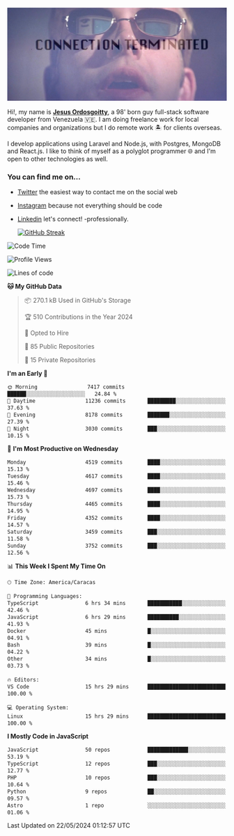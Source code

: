 ![hackers movie reference](./disconnected.jpg)

Hi!, my name is [**Jesus Ordosgoitty**](https://jodaz.dev), a 98' born guy full-stack software developer from Venezuela 🇻🇪. I am doing freelance work for local companies and organizations but I do remote work 🏝️ for clients overseas. 

I develop applications using Laravel and Node.js, with Postgres, MongoDB and React.js. I like to think of myself as a polyglot programmer 🌐 and I'm open to other technologies as well.

### You can find me on...

- [Twitter](https://twitter.com/jodaz_) the easiest way to contact me on the social web
- [Instagram](https://instagram.com/jodaz_) because not everything should be code
- [Linkedin](https://linkedin.com/in/jodaz) let's connect! -professionally.


    [![GitHub Streak](https://streak-stats.demolab.com?user=jodaz&theme=tokyonight)](https://git.io/streak-stats)

<!--START_SECTION:waka-->
![Code Time](http://img.shields.io/badge/Code%20Time-4%2C822%20hrs%2057%20mins-blue)

![Profile Views](http://img.shields.io/badge/Profile%20Views-0-blue)

![Lines of code](https://img.shields.io/badge/From%20Hello%20World%20I%27ve%20Written-83.3%20million%20lines%20of%20code-blue)

**🐱 My GitHub Data** 

> 📦 270.1 kB Used in GitHub's Storage 
 > 
> 🏆 510 Contributions in the Year 2024
 > 
> 💼 Opted to Hire
 > 
> 📜 85 Public Repositories 
 > 
> 🔑 15 Private Repositories 
 > 
**I'm an Early 🐤** 

```text
🌞 Morning                7417 commits        ██████░░░░░░░░░░░░░░░░░░░   24.84 % 
🌆 Daytime                11236 commits       █████████░░░░░░░░░░░░░░░░   37.63 % 
🌃 Evening                8178 commits        ███████░░░░░░░░░░░░░░░░░░   27.39 % 
🌙 Night                  3030 commits        ███░░░░░░░░░░░░░░░░░░░░░░   10.15 % 
```
📅 **I'm Most Productive on Wednesday** 

```text
Monday                   4519 commits        ████░░░░░░░░░░░░░░░░░░░░░   15.13 % 
Tuesday                  4617 commits        ████░░░░░░░░░░░░░░░░░░░░░   15.46 % 
Wednesday                4697 commits        ████░░░░░░░░░░░░░░░░░░░░░   15.73 % 
Thursday                 4465 commits        ████░░░░░░░░░░░░░░░░░░░░░   14.95 % 
Friday                   4352 commits        ████░░░░░░░░░░░░░░░░░░░░░   14.57 % 
Saturday                 3459 commits        ███░░░░░░░░░░░░░░░░░░░░░░   11.58 % 
Sunday                   3752 commits        ███░░░░░░░░░░░░░░░░░░░░░░   12.56 % 
```


📊 **This Week I Spent My Time On** 

```text
🕑︎ Time Zone: America/Caracas

💬 Programming Languages: 
TypeScript               6 hrs 34 mins       ███████████░░░░░░░░░░░░░░   42.46 % 
JavaScript               6 hrs 29 mins       ██████████░░░░░░░░░░░░░░░   41.93 % 
Docker                   45 mins             █░░░░░░░░░░░░░░░░░░░░░░░░   04.91 % 
Bash                     39 mins             █░░░░░░░░░░░░░░░░░░░░░░░░   04.22 % 
Other                    34 mins             █░░░░░░░░░░░░░░░░░░░░░░░░   03.73 % 

🔥 Editors: 
VS Code                  15 hrs 29 mins      █████████████████████████   100.00 % 

💻 Operating System: 
Linux                    15 hrs 29 mins      █████████████████████████   100.00 % 
```

**I Mostly Code in JavaScript** 

```text
JavaScript               50 repos            █████████████░░░░░░░░░░░░   53.19 % 
TypeScript               12 repos            ███░░░░░░░░░░░░░░░░░░░░░░   12.77 % 
PHP                      10 repos            ███░░░░░░░░░░░░░░░░░░░░░░   10.64 % 
Python                   9 repos             ██░░░░░░░░░░░░░░░░░░░░░░░   09.57 % 
Astro                    1 repo              ░░░░░░░░░░░░░░░░░░░░░░░░░   01.06 % 
```




 Last Updated on 22/05/2024 01:12:57 UTC
<!--END_SECTION:waka-->
